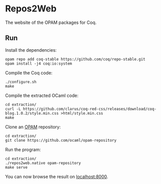 # Repos2Web
The website of the OPAM packages for Coq.

## Run
Install the dependencies:

    opam repo add coq-stable https://github.com/coq/repo-stable.git
    opam install -j4 coq:io:system

Compile the Coq code:

    ./configure.sh
    make

Compile the extracted OCaml code:

    cd extraction/
    curl -L https://github.com/clarus/coq-red-css/releases/download/coq-blog.1.0.2/style.min.css >html/style.min.css
    make

Clone an [OPAM](http://opam.ocaml.org/) repository:

    cd extraction/
    git clone https://github.com/ocaml/opam-repository

Run the program:

    cd extraction/
    ./repos2web.native opam-repository
    make serve

You can now browse the result on [localhost:8000](http://localhost:8000/).
